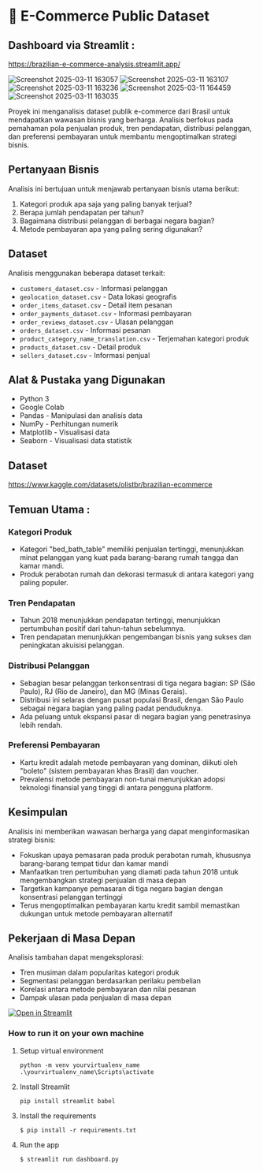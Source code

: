 # 🎈 E-Commerce Public Dataset

## Dashboard via Streamlit : 
https://brazilian-e-commerce-analysis.streamlit.app/

![Screenshot 2025-03-11 163057](https://github.com/user-attachments/assets/03ccfa29-f4de-4cdd-a8c9-a60e2a62f83b)
![Screenshot 2025-03-11 163107](https://github.com/user-attachments/assets/3c140754-fb80-4f48-9b0b-6e92e3e1fad6)
![Screenshot 2025-03-11 163236](https://github.com/user-attachments/assets/e866563f-d2b8-4319-a409-75ed9a067487)
![Screenshot 2025-03-11 164459](https://github.com/user-attachments/assets/2485ea2c-1d84-4b4b-ba7f-5d41ce49c512)
![Screenshot 2025-03-11 163035](https://github.com/user-attachments/assets/e65edb69-3026-4f5a-9f4d-5e3cc328badd)


Proyek ini menganalisis dataset publik e-commerce dari Brasil untuk mendapatkan wawasan bisnis yang berharga. Analisis berfokus pada pemahaman pola penjualan produk, tren pendapatan, distribusi pelanggan, dan preferensi pembayaran untuk membantu mengoptimalkan strategi bisnis.

## Pertanyaan Bisnis

Analisis ini bertujuan untuk menjawab pertanyaan bisnis utama berikut:

1. Kategori produk apa saja yang paling banyak terjual?
2. Berapa jumlah pendapatan per tahun?
3. Bagaimana distribusi pelanggan di berbagai negara bagian?
4. Metode pembayaran apa yang paling sering digunakan?

## Dataset

Analisis menggunakan beberapa dataset terkait:

- `customers_dataset.csv` - Informasi pelanggan
- `geolocation_dataset.csv` - Data lokasi geografis
- `order_items_dataset.csv` - Detail item pesanan
- `order_payments_dataset.csv` - Informasi pembayaran
- `order_reviews_dataset.csv` - Ulasan pelanggan
- `orders_dataset.csv` - Informasi pesanan
- `product_category_name_translation.csv` - Terjemahan kategori produk
- `products_dataset.csv` - Detail produk
- `sellers_dataset.csv` - Informasi penjual

## Alat & Pustaka yang Digunakan

- Python 3
- Google Colab
- Pandas - Manipulasi dan analisis data
- NumPy - Perhitungan numerik
- Matplotlib - Visualisasi data
- Seaborn - Visualisasi data statistik

## Dataset

https://www.kaggle.com/datasets/olistbr/brazilian-ecommerce

## Temuan Utama :

### Kategori Produk

- Kategori "bed_bath_table" memiliki penjualan tertinggi, menunjukkan minat pelanggan yang kuat pada barang-barang rumah tangga dan kamar mandi.
- Produk perabotan rumah dan dekorasi termasuk di antara kategori yang paling populer.

### Tren Pendapatan

- Tahun 2018 menunjukkan pendapatan tertinggi, menunjukkan pertumbuhan positif dari tahun-tahun sebelumnya.
- Tren pendapatan menunjukkan pengembangan bisnis yang sukses dan peningkatan akuisisi pelanggan.

### Distribusi Pelanggan

- Sebagian besar pelanggan terkonsentrasi di tiga negara bagian: SP (São Paulo), RJ (Rio de Janeiro), dan MG (Minas Gerais).
- Distribusi ini selaras dengan pusat populasi Brasil, dengan São Paulo sebagai negara bagian yang paling padat penduduknya.
- Ada peluang untuk ekspansi pasar di negara bagian yang penetrasinya lebih rendah.

### Preferensi Pembayaran

- Kartu kredit adalah metode pembayaran yang dominan, diikuti oleh "boleto" (sistem pembayaran khas Brasil) dan voucher.
- Prevalensi metode pembayaran non-tunai menunjukkan adopsi teknologi finansial yang tinggi di antara pengguna platform.

## Kesimpulan

Analisis ini memberikan wawasan berharga yang dapat menginformasikan strategi bisnis:

- Fokuskan upaya pemasaran pada produk perabotan rumah, khususnya barang-barang tempat tidur dan kamar mandi
- Manfaatkan tren pertumbuhan yang diamati pada tahun 2018 untuk mengembangkan strategi penjualan di masa depan
- Targetkan kampanye pemasaran di tiga negara bagian dengan konsentrasi pelanggan tertinggi
- Terus mengoptimalkan pembayaran kartu kredit sambil memastikan dukungan untuk metode pembayaran alternatif

## Pekerjaan di Masa Depan

Analisis tambahan dapat mengeksplorasi:

- Tren musiman dalam popularitas kategori produk
- Segmentasi pelanggan berdasarkan perilaku pembelian
- Korelasi antara metode pembayaran dan nilai pesanan
- Dampak ulasan pada penjualan di masa depan





[![Open in Streamlit](https://static.streamlit.io/badges/streamlit_badge_black_white.svg)](https://blank-app-template.streamlit.app/)

### How to run it on your own machine

1. Setup virtual environment
   ```
   python -m venv yourvirtualenv_name
   .\yourvirtualenv_name\Scripts\activate
   ```
   
2. Install Streamlit
   ```
   pip install streamlit babel
   ```
4. Install the requirements

   ```
   $ pip install -r requirements.txt
   ```

5. Run the app

   ```
   $ streamlit run dashboard.py
   ```
